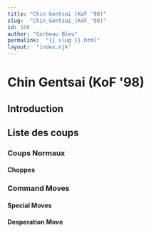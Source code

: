 ```yaml
---
title: "Chin Gentsai (KoF '98)"
slug:  "Chin_Gentsai_(KoF_'98)"
id: 166
author: "Corbeau Bleu"
permalink:  "{{ slug }}.html"
layout:  "index.njk"
---
```


# Chin Gentsai (KoF '98)

## Introduction

## Liste des coups

### Coups Normaux

#### Choppes

### Command Moves

#### Special Moves

#### Desperation Move
